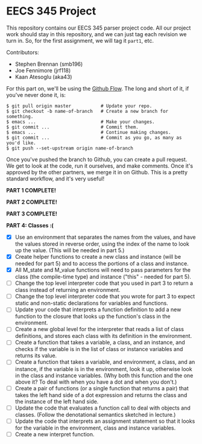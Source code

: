 # EECS 345 Project

This repository contains our EECS 345 parser project code.  All our project work
should stay in this repository, and we can just tag each revision we turn in.
So, for the first assignment, we will tag it `part1`, etc.

Contributors:
* Stephen Brennan (smb196)
* Joe Fennimore (jrf118)
* Kaan Atesoglu (aka43)

For this part on, we'll be using the
[Github Flow](https://guides.github.com/introduction/flow/).  The long and short
of it, if you've never done it, is:

    $ git pull origin master           # Update your repo.
    $ git checkout -b name-of-branch   # Create a new branch for something.
    $ emacs ...                        # Make your changes.
    $ git commit ...                   # Commit them.
    $ emacs ...                        # Continue making changes.
    $ git commit ...                   # Commit as you go, as many as you'd like.
    $ git push --set-upstream origin name-of-branch

Once you've pushed the branch to Github, you can create a pull request.  We get
to look at the code, run it ourselves, and make comments.  Once it's approved by
the other partners, we merge it in on Github.  This is a pretty standard
workflow, and it's very useful!

**PART 1 COMPLETE!**

**PART 2 COMPLETE!**

**PART 3 COMPLETE!**

**PART 4: Classes :(**

- [x] Use an environment that separates the names from the values, and have the
  values stored in reverse order, using the index of the name to look up the
  value. (This will be needed in part 5.)
- [x] Create helper functions to create a new class and instance (will be needed
  for part 5) and to access the portions of a class and instance.
- [x] All M_state and M_value functions will need to pass parameters for the
  class (the compile-time type) and instance ("this" - needed for part 5).
- [ ] Change the top level interpreter code that you used in part 3 to return a
  class instead of returning an environment.
- [ ] Change the top level interpreter code that you wrote for part 3 to expect
  static and non-static declarations for variables and functions.
- [ ] Update your code that interprets a function definition to add a new
  function to the closure that looks up the function's class in the environment.
- [ ] Create a new global level for the interpreter that reads a list of class
  definitions, and stores each class with its definition in the environment.
- [ ] Create a function that takes a variable, a class, and an instance, and
  checks if the variable is in the list of class or instance variables and
  returns its value.
- [ ] Create a function that takes a variable, and environment, a class, and an
  instance, if the variable is in the environment, look it up, otherwise look in
  the class and instance variables. (Why both this function and the one above
  it? To deal with when you have a dot and when you don't.)
- [ ] Create a pair of functions (or a single function that returns a pair) that
  takes the left hand side of a dot expression and returns the class and the
  instance of the left hand side.
- [ ] Update the code that evaluates a function call to deal with objects and
  classes. (Follow the denotational semantics sketched in lecture.)
- [ ] Update the code that interprets an assignment statement so that it looks
  for the variable in the environment, class and instance variables.
- [ ] Create a new interpret function.
